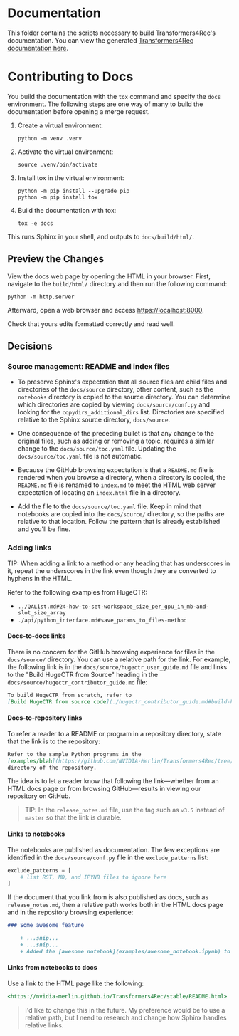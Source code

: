 # Documentation

This folder contains the scripts necessary to build Transformers4Rec's documentation.
You can view the generated [Transformers4Rec documentation here](https://nvidia-merlin.github.io/Transformers4Rec).

# Contributing to Docs

You build the documentation with the `tox` command and specify the `docs` environment.
The following steps are one way of many to build the documentation before opening a merge request.

1. Create a virtual environment:

   ```shell
   python -m venv .venv
   ```

1. Activate the virtual environment:

   ```shell
   source .venv/bin/activate
   ```

1. Install tox in the virtual environment:

   ```shell
   python -m pip install --upgrade pip
   python -m pip install tox
   ```

1. Build the documentation with tox:

   ```shell
   tox -e docs
   ```

This runs Sphinx in your shell, and outputs to `docs/build/html/`.

## Preview the Changes

View the docs web page by opening the HTML in your browser. First, navigate to
the `build/html/` directory and then run the following command:

```shell
python -m http.server
```

Afterward, open a web browser and access <https://localhost:8000>.

Check that yours edits formatted correctly and read well.

## Decisions

### Source management: README and index files

- To preserve Sphinx's expectation that all source files are child files and directories
  of the `docs/source` directory, other content, such as the `notebooks` directory is
  copied to the source directory. You can determine which directories are copied by
  viewing `docs/source/conf.py` and looking for the `copydirs_additional_dirs` list.
  Directories are specified relative to the Sphinx source directory, `docs/source`.

- One consequence of the preceding bullet is that any change to the original files,
  such as adding or removing a topic, requires a similar change to the `docs/source/toc.yaml`
  file. Updating the `docs/source/toc.yaml` file is not automatic.

- Because the GitHub browsing expectation is that a `README.md` file is rendered when you
  browse a directory, when a directory is copied, the `README.md` file is renamed to
  `index.md` to meet the HTML web server expectation of locating an `index.html` file
  in a directory.

- Add the file to the `docs/source/toc.yaml` file. Keep in mind that notebooks are
  copied into the `docs/source/` directory, so the paths are relative to that location.
  Follow the pattern that is already established and you'll be fine.

### Adding links

TIP: When adding a link to a method or any heading that has underscores in it, repeat
the underscores in the link even though they are converted to hyphens in the HTML.

Refer to the following examples from HugeCTR:

- `../QAList.md#24-how-to-set-workspace_size_per_gpu_in_mb-and-slot_size_array`
- `./api/python_interface.md#save_params_to_files-method`

#### Docs-to-docs links

There is no concern for the GitHub browsing experience for files in the `docs/source/` directory.
You can use a relative path for the link. For example, the following link is in the
`docs/source/hugectr_user_guide.md` file and links to the "Build HugeCTR from Source" heading
in the `docs/source/hugectr_contributor_guide.md` file:

```markdown
To build HugeCTR from scratch, refer to
[Build HugeCTR from source code](./hugectr_contributor_guide.md#build-hugectr-from-source).
```

#### Docs-to-repository links

To refer a reader to a README or program in a repository directory, state that
the link is to the repository:

```markdown
Refer to the sample Python programs in the
[examples/blah](https://github.com/NVIDIA-Merlin/Transformers4Rec/tree/stable/examples/blah)
directory of the repository.
```

The idea is to let a reader know that following the link&mdash;whether from an HTML docs page or
from browsing GitHub&mdash;results in viewing our repository on GitHub.

> TIP: In the `release_notes.md` file, use the tag such as `v3.5` instead of `master` so that
> the link is durable.

#### Links to notebooks

The notebooks are published as documentation. The few exceptions are identified in the
`docs/source/conf.py` file in the `exclude_patterns` list:

```python
exclude_patterns = [
    # list RST, MD, and IPYNB files to ignore here
]
```

If the document that you link from is also published as docs, such as `release_notes.md`, then
a relative path works both in the HTML docs page and in the repository browsing experience:

```markdown
### Some awesome feature

    + ...snip...
    + ...snip...
    + Added the [awesome notebook](examples/awesome_notebook.ipynb) to show how to use the feature.
```

#### Links from notebooks to docs

Use a link to the HTML page like the following:

```markdown
<https://nvidia-merlin.github.io/Transformers4Rec/stable/README.html>
```

> I'd like to change this in the future. My preference would be to use a relative
> path, but I need to research and change how Sphinx handles relative links.
